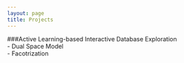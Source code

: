 ```yaml
---
layout: page
title: Projects
---
```


###Active Learning-based Interactive Database Exploration  
	- Dual Space Model  
	- Facotrization  
	